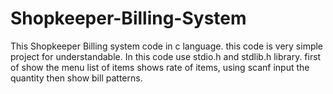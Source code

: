 # Shopkeeper-Billing-System
This Shopkeeper Billing system code in c language. this code is very simple project for understandable. In this code use stdio.h and stdlib.h library.
first of show the menu list of items shows rate of items, using scanf input the quantity then show bill patterns.
